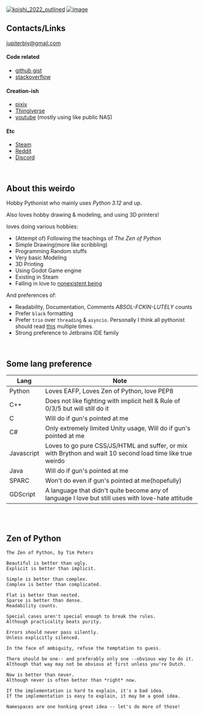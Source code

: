 
[![koishi_2022_outlined](https://github.com/user-attachments/assets/59d45315-e182-4f7f-9690-9c4adc4bdbd4)](https://www.pixiv.net/artworks/97774678)
[![image](https://github.com/user-attachments/assets/3647012d-4b1b-4fca-8f88-a1d3c9ea16a5)](https://www.pixiv.net/artworks/130433965)


## Contacts/Links

jupiterbjy@gmail.com

#### Code related
- [github gist](https://gist.github.com/jupiterbjy)
- [stackoverflow](https://stackoverflow.com/users/10909029/jupiterbjy)

#### Creation-ish
- [pixiv](https://www.pixiv.net/users/13823148)
- [Thingiverse](https://www.thingiverse.com/jupiterbjy)
- [youtube](https://www.youtube.com/@jupiterbjy) (mostly using like public NAS)

#### Etc
- [Steam](https://steamcommunity.com/id/jupiterbjy)
- [Reddit](https://www.reddit.com/user/jupiterbjy/)
- [Discord](https://discordapp.com/users/426701488283189249)

<br>

## About this weirdo

Hobby Pythonist who mainly uses _Python 3.12_ and up.

Also loves hobby drawing & modeling, and using 3D printers!

loves doing various hobbies:
- (Attempt of) Following the teachings of *The Zen of Python*
- Simple Drawing(more like scribbling)
- Programming Random stuffs
- Very basic Modeling
- 3D Printing
- Using Godot Game engine
- Existing in Steam
- Falling in love to [nonexistent being](https://www.pixiv.net/artworks/123330372)

And preferences of:
- Readability, Documentation, Comments *ABSOL-FCKIN-LUTELY* counts
- Prefer `black` formatting
- Prefer `trio` over `threading` & `asyncio`. Personally I think all pythonist should read [this](https://vorpus.org/blog/some-thoughts-on-asynchronous-api-design-in-a-post-asyncawait-world/) multiple times.
- Strong preference to Jetbrains IDE family

<br>

## Some lang preference

| Lang | Note |
|-|-|
|Python|Loves EAFP, Loves Zen of Python, love PEP8|
|C++|Does not like fighting with implicit hell & Rule of 0/3/5 but will still do it|
|C|Will do if gun's pointed at me|
|C#|Only extremely limited Unity usage, Will do if gun's pointed at me|
|Javascript|Loves to go pure CSS/JS/HTML and suffer, or mix with Brython and wait 10 second load time like true weirdo|
|Java|Will do if gun's pointed at me|
|SPARC|Won't do even if gun's pointed at me(hopefully)|
|GDScript|A language that didn't quite become any of language I love but still uses with love-hate attitude|
<br>

<!--
ETC:
- can do basic Gitlab CE setup & management
- can do basic Gitlab Pipeline setup (despite I don't use it myself)
-->

<br>

## Zen of Python

```
The Zen of Python, by Tim Peters

Beautiful is better than ugly.
Explicit is better than implicit.

Simple is better than complex.
Complex is better than complicated.

Flat is better than nested.
Sparse is better than dense.
Readability counts.

Special cases aren't special enough to break the rules.
Although practicality beats purity.

Errors should never pass silently.
Unless explicitly silenced.

In the face of ambiguity, refuse the temptation to guess.

There should be one-- and preferably only one --obvious way to do it.
Although that way may not be obvious at first unless you're Dutch.

Now is better than never.
Although never is often better than *right* now.

If the implementation is hard to explain, it's a bad idea.
If the implementation is easy to explain, it may be a good idea.

Namespaces are one honking great idea -- let's do more of those!
```

<!--
gonna leave this below forever to give pain on whoever read this in raw, heh!
also a good memory to self of my first time with github... sort of.

**jupiterbjy/jupiterbjy** is a ✨ _special_ ✨ repository because its `README.md` (this file) appears on your GitHub profile.

Here are some ideas to get you started:

- 🔭 I’m currently working on ...
- 🌱 I’m currently learning ...
- 👯 I’m looking to collaborate on ...
- 🤔 I’m looking for help with ...
- 💬 Ask me about ...
- 📫 How to reach me: ...
- 😄 Pronouns: ...
- ⚡ Fun fact: ...
-->
